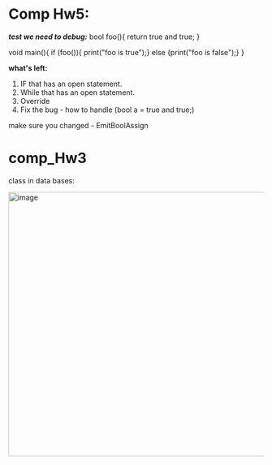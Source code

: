 
# Comp Hw5:

***test we need to debug:***
bool foo(){
        return true and true;
}

void main(){
        if (foo()){ print("foo is true");}
        else {print("foo is false");}
}

**what's left:**
1. IF that has an open statement.
2. While that has an open statement.
5. Override
6. Fix the bug - how to handle (bool a = true and true;)

make sure you changed - EmitBoolAssign








# comp_Hw3



    
class in data bases:

<img width="521" alt="image" src="https://github.com/ronyju/comp_Hw3/assets/80697658/ab705903-9175-47f4-8b7c-e04eea8c8d71">

